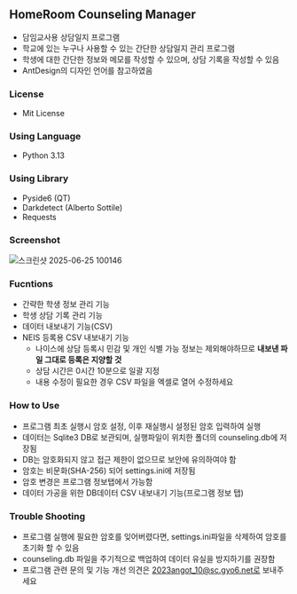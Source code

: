 ## HomeRoom Counseling Manager

-   담임교사용 상담일지 프로그램
-   학교에 있는 누구나 사용할 수 있는 간단한 상담일지 관리 프로그램
-   학생에 대한 간단한 정보와 메모를 작성할 수 있으며, 상담 기록을 작성할 수 있음
-   AntDesign의 디자인 언어를 참고하였음

### License

-   Mit License

### Using Language

-   Python 3.13

### Using Library

-   Pyside6 (QT)
-   Darkdetect (Alberto Sottile)
-   Requests

### Screenshot

![스크린샷 2025-06-25 100146](https://github.com/user-attachments/assets/342dbd12-7dd6-4812-85a7-b4da7ff3394e)

### Fucntions
-   간략한 학생 정보 관리 기능
-   학생 상담 기록 관리 기능
-   데이터 내보내기 기능(CSV)
-   NEIS 등록용 CSV 내보내기 기능
    - 나이스에 상담 등록시 민감 및 개인 식별 가능 정보는 제외해야하므로 **내보낸 파일 그대로 등록은 지양할 것**
    - 상담 시간은 0시간 10분으로 일괄 지정
    - 내용 수정이 필요한 경우 CSV 파일을 엑셀로 열어 수정하세요

### How to Use

-   프로그램 최초 실행시 암호 설정, 이후 재실행시 설정된 암호 입력하여 실행
-   데이터는 Sqlite3 DB로 보관되며, 실행파일이 위치한 폴더의 counseling.db에 저장됨
-   DB는 암호화되지 않고 접근 제한이 없으므로 보안에 유의하여야 함
-   암호는 비문화(SHA-256) 되어 settings.ini에 저장됨
-   암호 변경은 프로그램 정보탭에서 가능함
-   데이터 가공을 위한 DB데이터 CSV 내보내기 기능(프로그램 정보 탭)

### Trouble Shooting

-   프로그램 실행에 필요한 암호를 잊어버렸다면, settings.ini파일을 삭제하여 암호를 초기화 할 수 있음
-   counseling.db 파일을 주기적으로 백업하여 데이터 유실을 방지하기를 권장함
-   프로그램 관련 문의 및 기능 개선 의견은 2023angot_10@sc.gyo6.net로 보내주세요
